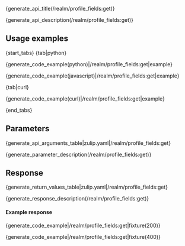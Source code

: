 {generate_api_title(/realm/profile_fields:get)}

{generate_api_description(/realm/profile_fields:get)}

## Usage examples

{start_tabs}
{tab|python}

{generate_code_example(python)|/realm/profile_fields:get|example}

{generate_code_example(javascript)|/realm/profile_fields:get|example}

{tab|curl}

{generate_code_example(curl)|/realm/profile_fields:get|example}

{end_tabs}

## Parameters

{generate_api_arguments_table|zulip.yaml|/realm/profile_fields:get}

{generate_parameter_description(/realm/profile_fields:get)}

## Response

{generate_return_values_table|zulip.yaml|/realm/profile_fields:get}


{generate_response_description(/realm/profile_fields:get)}

#### Example response

{generate_code_example|/realm/profile_fields:get|fixture(200)}

{generate_code_example|/realm/profile_fields:get|fixture(400)}
